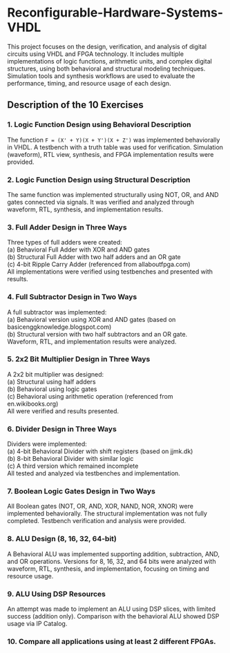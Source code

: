 
# Reconfigurable-Hardware-Systems-VHDL

This project focuses on the design, verification, and analysis of digital circuits using VHDL and FPGA technology. It includes multiple implementations of logic functions, arithmetic units, and complex digital structures, using both behavioral and structural modeling techniques. Simulation tools and synthesis workflows are used to evaluate the performance, timing, and resource usage of each design.

## Description of the 10 Exercises

### 1. Logic Function Design using Behavioral Description  
The function `F = (X' + Y)(X + Y')(X + Z')` was implemented behaviorally in VHDL. A testbench with a truth table was used for verification. Simulation (waveform), RTL view, synthesis, and FPGA implementation results were provided.

### 2. Logic Function Design using Structural Description  
The same function was implemented structurally using NOT, OR, and AND gates connected via signals. It was verified and analyzed through waveform, RTL, synthesis, and implementation results.

### 3. Full Adder Design in Three Ways  
Three types of full adders were created:  
(a) Behavioral Full Adder with XOR and AND gates  
(b) Structural Full Adder with two half adders and an OR gate  
(c) 4-bit Ripple Carry Adder (referenced from allaboutfpga.com)  
All implementations were verified using testbenches and presented with results.

### 4. Full Subtractor Design in Two Ways  
A full subtractor was implemented:  
(a) Behavioral version using XOR and AND gates (based on basicenggknowledge.blogspot.com)  
(b) Structural version with two half subtractors and an OR gate.  
Waveform, RTL, and implementation results were analyzed.

### 5. 2x2 Bit Multiplier Design in Three Ways  
A 2x2 bit multiplier was designed:  
(a) Structural using half adders  
(b) Behavioral using logic gates  
(c) Behavioral using arithmetic operation (referenced from en.wikibooks.org)  
All were verified and results presented.

### 6. Divider Design in Three Ways  
Dividers were implemented:  
(a) 4-bit Behavioral Divider with shift registers (based on jjmk.dk)  
(b) 8-bit Behavioral Divider with similar logic  
(c) A third version which remained incomplete  
All tested and analyzed via testbenches and implementation.

### 7. Boolean Logic Gates Design in Two Ways  
All Boolean gates (NOT, OR, AND, XOR, NAND, NOR, XNOR) were implemented behaviorally. The structural implementation was not fully completed. Testbench verification and analysis were provided.

### 8. ALU Design (8, 16, 32, 64-bit)  
A Behavioral ALU was implemented supporting addition, subtraction, AND, and OR operations. Versions for 8, 16, 32, and 64 bits were analyzed with waveform, RTL, synthesis, and implementation, focusing on timing and resource usage.

### 9. ALU Using DSP Resources  
An attempt was made to implement an ALU using DSP slices, with limited success (addition only). Comparison with the behavioral ALU showed DSP usage via IP Catalog.

### 10. Compare all applications using at least 2 different FPGAs.